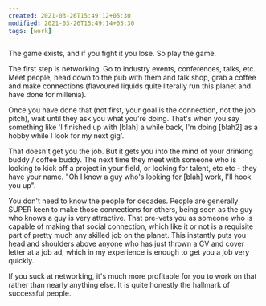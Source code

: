 ```yaml
---
created: 2021-03-26T15:49:12+05:30
modified: 2021-03-26T15:49:14+05:30
tags: [work]
---
```


The game exists, and if you fight it you lose. So play the game.

The first step is networking. Go to industry events, conferences, talks, etc. Meet people, head down to the pub with them and talk shop, grab a coffee and make connections (flavoured liquids quite literally run this planet and have done for millenia).

Once you have done that (not first, your goal is the connection, not the job pitch), wait until they ask you what you're doing. That's when you say something like 'I finished up with [blah] a while back, I'm doing [blah2] as a hobby while I look for my next gig'.

That doesn't get you the job. But it gets you into the mind of your drinking buddy / coffee buddy. The next time they meet with someone who is looking to kick off a project in your field, or looking for talent, etc etc - they have your name. "Oh I know a guy who's looking for [blah] work, I'll hook you up".

You don't need to know the people for decades. People are generally SUPER keen to make those connections for others, being seen as the guy who knows a guy is very attractive. That pre-vets you as someone who is capable of making that social connection, which like it or not is a requisite part of pretty much any skilled job on the planet. This instantly puts you head and shoulders above anyone who has just thrown a CV and cover letter at a job ad, which in my experience is enough to get you a job very quickly.

If you suck at networking, it's much more profitable for you to work on that rather than nearly anything else. It is quite honestly the hallmark of successful people.
